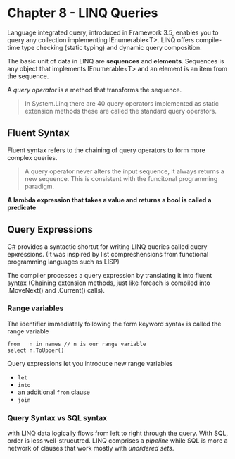# Chapter 8 - LINQ Queries

Language integrated query, introduced in Framework 3.5, enables you to query any collection implementing IEnumerable\<T>. LINQ offers compile-time type checking (static typing) and dynamic query composition.

The basic unit of data in LINQ are **sequences** and **elements**. Sequences is any object that implements IEnumerable\<T> and an element is an item from the sequence.

A *query operator* is a method that transforms the sequence. 
> In System.Linq there are 40 query operators implemented as static extension methods these are called the standard query operators.

## **Fluent Syntax**

Fluent syntax refers to the chaining of query operators to form more complex queries.

> A query operator never alters the input sequence, it always returns a new sequence. This is consistent with the funcitonal programming paradigm.

**A lambda expression that takes a value and returns a bool is called a predicate**

## Query Expressions

C# provides a syntactic shortut for writing LINQ queries called query epxressions. (It was inspired by list compreshensions from functional programming languages such as LISP)

The compiler processes a query expression by translating it into fluent syntax (Chaining extension methods, just like foreach is compiled into .MoveNext() and .Current() calls).

### Range variables

The identifier immediately following the form keyword syntax is called the range variable

```
from   n in names // n is our range variable
select n.ToUpper()
```

Query expressions let you introduce new range variables
- ```let```
- ```into```
- an additional ```from``` clause
- ```join```

### Query Syntax vs SQL syntax

with LINQ data logically flows from left to right through the query. With SQL, order is less well-strucutred. LINQ comprises a *pipeline* while SQL is more a network of clauses that work mostly with *unordered sets*.